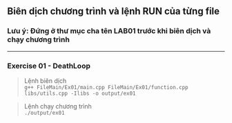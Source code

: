 ## Biên dịch chương trình và lệnh RUN của từng file
### Lưu ý: Đứng ở thư mục cha tên LAB01 trước khi biên dịch và chạy chương trình
---
### Exercise 01 - DeathLoop

> Lệnh biên dịch  
`g++ FileMain/Ex01/main.cpp FileMain/Ex01/function.cpp libs/utils.cpp -Ilibs -o output/ex01`  
  
> Lệnh chạy chương trình  
`./output/ex01`